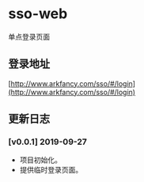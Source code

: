 # sso-web
单点登录页面

## 登录地址
[http://www.arkfancy.com/sso/#/login](http://www.arkfancy.com/sso/#/login)

## 更新日志
### [v0.0.1] 2019-09-27 
- 项目初始化。
- 提供临时登录页面。